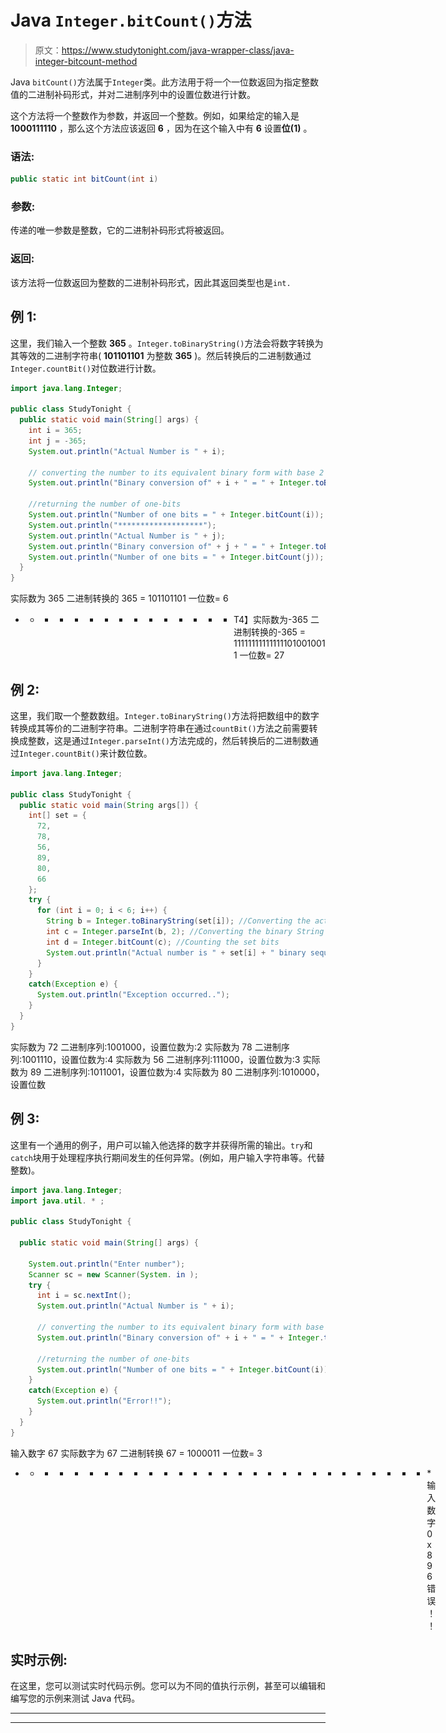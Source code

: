 # Java `Integer.bitCount()`方法

> 原文：<https://www.studytonight.com/java-wrapper-class/java-integer-bitcount-method>

Java `bitCount()`方法属于`Integer`类。此方法用于将一个一位数返回为指定整数值的二进制补码形式，并对二进制序列中的设置位数进行计数。

这个方法将一个整数作为参数，并返回一个整数。例如，如果给定的输入是 **1000111110** ，那么这个方法应该返回 **6** ，因为在这个输入中有 **6** 设置**位(1)** 。

### 语法:

```java
public static int bitCount(int i)
```

### ![](img/4765334125b448ec4c4bdf8285a1da72.png)参数:

传递的唯一参数是整数，它的二进制补码形式将被返回。

### 返回:

该方法将一位数返回为整数的二进制补码形式，因此其返回类型也是`int.`

## 例 1:

这里，我们输入一个整数 **365** 。`Integer.toBinaryString()`方法会将数字转换为其等效的二进制字符串( **101101101** 为整数 **365** )。然后转换后的二进制数通过`Integer.countBit()`对位数进行计数。

```java
import java.lang.Integer;

public class StudyTonight {
  public static void main(String[] args) {
    int i = 365;
    int j = -365;
    System.out.println("Actual Number is " + i);

    // converting the number to its equivalent binary form with base 2 
    System.out.println("Binary conversion of" + i + " = " + Integer.toBinaryString(i));

    //returning the number of one-bits 
    System.out.println("Number of one bits = " + Integer.bitCount(i));
    System.out.println("*******************");
    System.out.println("Actual Number is " + j);
    System.out.println("Binary conversion of" + j + " = " + Integer.toBinaryString(j));
    System.out.println("Number of one bits = " + Integer.bitCount(j));
  }
}
```

实际数为 365
二进制转换的 365 = 101101101
一位数= 6
* * * * * * * * * * * * * * * T4】实际数为-365
二进制转换的-365 = 111111111111111010010011
一位数= 27

## 例 2:

这里，我们取一个整数数组。`Integer.toBinaryString()`方法将把数组中的数字转换成其等价的二进制字符串。二进制字符串在通过`countBit()`方法之前需要转换成整数，这是通过`Integer.parseInt()`方法完成的，然后转换后的二进制数通过`Integer.countBit()`来计数位数。

```java
import java.lang.Integer;

public class StudyTonight {
  public static void main(String args[]) {
    int[] set = {
      72,
      78,
      56,
      89,
      80,
      66
    };
    try {
      for (int i = 0; i < 6; i++) {
        String b = Integer.toBinaryString(set[i]); //Converting the actual number to binary String
        int c = Integer.parseInt(b, 2); //Converting the binary String to binary integer of base 2
        int d = Integer.bitCount(c); //Counting the set bits
        System.out.println("Actual number is " + set[i] + " binary sequence : " + b + ",number of set bits are : " + d);
      }
    }
    catch(Exception e) {
      System.out.println("Exception occurred..");
    }
  }
}
```

实际数为 72 二进制序列:1001000，设置位数为:2
实际数为 78 二进制序列:1001110，设置位数为:4
实际数为 56 二进制序列:111000，设置位数为:3
实际数为 89 二进制序列:1011001，设置位数为:4
实际数为 80 二进制序列:1010000，设置位数

## 例 3:

这里有一个通用的例子，用户可以输入他选择的数字并获得所需的输出。`try`和`catch`块用于处理程序执行期间发生的任何异常。(例如，用户输入字符串等。代替整数)。

```java
import java.lang.Integer;
import java.util. * ;

public class StudyTonight {

  public static void main(String[] args) {

    System.out.println("Enter number");
    Scanner sc = new Scanner(System. in );
    try {
      int i = sc.nextInt();
      System.out.println("Actual Number is " + i);

      // converting the number to its equivalent binary form with base 2 
      System.out.println("Binary conversion of" + i + " = " + Integer.toBinaryString(i));

      //returning the number of one-bits 
      System.out.println("Number of one bits = " + Integer.bitCount(i));
    }
    catch(Exception e) {
      System.out.println("Error!!");
    }
  }
}
```

输入数字
67
实际数字为 67
二进制转换 67 = 1000011
一位数= 3
* * * * * * * * * * * * * * * * * * * * * * * * * * * * *输入数字
0x896
错误！！

## 实时示例:

在这里，您可以测试实时代码示例。您可以为不同的值执行示例，甚至可以编辑和编写您的示例来测试 Java 代码。

* * *

* * *
